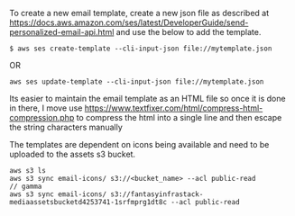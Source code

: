 To create a new email template, create a new json file as described at https://docs.aws.amazon.com/ses/latest/DeveloperGuide/send-personalized-email-api.html and use the below to add the template.

```
$ aws ses create-template --cli-input-json file://mytemplate.json
```

OR

```
aws ses update-template --cli-input-json file://mytemplate.json
```

Its easier to maintain the email template as an HTML file so once it is done in there, I move use https://www.textfixer.com/html/compress-html-compression.php to compress the html into a single line and then escape the string characters manually

The templates are dependent on icons being available and need to be uploaded to the assets s3 bucket.

```
aws s3 ls
aws s3 sync email-icons/ s3://<bucket_name> --acl public-read
// gamma 
aws s3 sync email-icons/ s3://fantasyinfrastack-mediaassetsbucketd4253741-1srfmprg1dt8c --acl public-read
```
